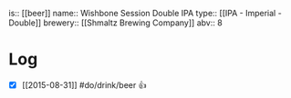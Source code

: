 is:: [[beer]]
name:: Wishbone Session Double IPA
type:: [[IPA - Imperial - Double]]
brewery:: [[Shmaltz Brewing Company]]
abv:: 8

# Log
- [x] [[2015-08-31]] #do/drink/beer 👍
